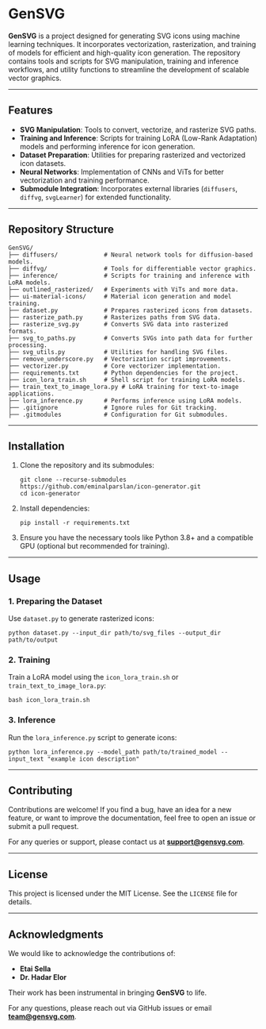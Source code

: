 # GenSVG

**GenSVG** is a project designed for generating SVG icons using machine learning techniques. It incorporates vectorization, rasterization, and training of models for efficient and high-quality icon generation. The repository contains tools and scripts for SVG manipulation, training and inference workflows, and utility functions to streamline the development of scalable vector graphics.

---

## Features

- **SVG Manipulation**: Tools to convert, vectorize, and rasterize SVG paths.
- **Training and Inference**: Scripts for training LoRA (Low-Rank Adaptation) models and performing inference for icon generation.
- **Dataset Preparation**: Utilities for preparing rasterized and vectorized icon datasets.
- **Neural Networks**: Implementation of CNNs and ViTs for better vectorization and training performance.
- **Submodule Integration**: Incorporates external libraries (`diffusers`, `diffvg`, `svgLearner`) for extended functionality.

---

## Repository Structure

```plaintext
GenSVG/
├── diffusers/             # Neural network tools for diffusion-based models.
├── diffvg/                # Tools for differentiable vector graphics.
├── inference/             # Scripts for training and inference with LoRA models.
├── outlined_rasterized/   # Experiments with ViTs and more data.
├── ui-material-icons/     # Material icon generation and model training.
├── dataset.py             # Prepares rasterized icons from datasets.
├── rasterize_path.py      # Rasterizes paths from SVG data.
├── rasterize_svg.py       # Converts SVG data into rasterized formats.
├── svg_to_paths.py        # Converts SVGs into path data for further processing.
├── svg_utils.py           # Utilities for handling SVG files.
├── remove_underscore.py   # Vectorization script improvements.
├── vectorizer.py          # Core vectorizer implementation.
├── requirements.txt       # Python dependencies for the project.
├── icon_lora_train.sh     # Shell script for training LoRA models.
├── train_text_to_image_lora.py # LoRA training for text-to-image applications.
├── lora_inference.py      # Performs inference using LoRA models.
├── .gitignore             # Ignore rules for Git tracking.
├── .gitmodules            # Configuration for Git submodules.
```

---

## Installation

1. Clone the repository and its submodules:
   ```
   git clone --recurse-submodules https://github.com/eminalparslan/icon-generator.git
   cd icon-generator
   ```

2. Install dependencies:
   ```
   pip install -r requirements.txt
   ```

3. Ensure you have the necessary tools like Python 3.8+ and a compatible GPU (optional but recommended for training).

---

## Usage

### 1. Preparing the Dataset
Use `dataset.py` to generate rasterized icons:
```
python dataset.py --input_dir path/to/svg_files --output_dir path/to/output
```

### 2. Training
Train a LoRA model using the `icon_lora_train.sh` or `train_text_to_image_lora.py`:
```
bash icon_lora_train.sh
```

### 3. Inference
Run the `lora_inference.py` script to generate icons:
```
python lora_inference.py --model_path path/to/trained_model --input_text "example icon description"
```

---

## Contributing

Contributions are welcome! If you find a bug, have an idea for a new feature, or want to improve the documentation, feel free to open an issue or submit a pull request.

For any queries or support, please contact us at **support@gensvg.com**.

---

## License

This project is licensed under the MIT License. See the `LICENSE` file for details.

---

## Acknowledgments

We would like to acknowledge the contributions of:
- **Etai Sella**
- **Dr. Hadar Elor**

Their work has been instrumental in bringing **GenSVG** to life.

For any questions, please reach out via GitHub issues or email **team@gensvg.com**.

